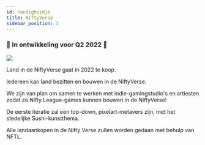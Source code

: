 ```yaml
---
id: handigheidje
title: NiftyVerse
sidebar_position: 1
---
```


### 🚧 In ontwikkeling voor Q2 2022 🚧

![](/img/niftyverse-snarfy.gif)

Land in de NiftyVerse gaat in 2022 te koop.

Iedereen kan land bezitten en bouwen in de NiftyVerse.

We zijn van plan om samen te werken met indie-gamingstudio's en artiesten zodat ze Nifty League-games kunnen bouwen in de NiftyVerse!

De eerste iteratie zal een top-down, pixelart-metavers zijn, met het stedelijke Sushi-kunstthema.

Alle landaankopen in de Nifty Verse zullen worden gedaan met behulp van NFTL.
